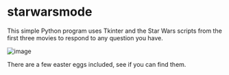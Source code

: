 # starwarsmode

This simple Python program uses Tkinter and the Star Wars scripts from the first three movies to respond to any question you have.

![image](https://github.com/DougTrefun/starwarsmode/assets/76268233/fcd062e0-a9c1-4601-aa98-a93520eeb6c0)


There are a few easter eggs included, see if you can find them.
